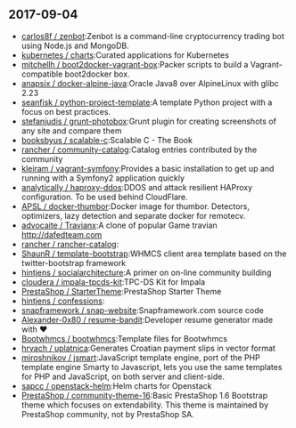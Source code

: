 ## 2017-09-04

* [carlos8f / zenbot](https://github.com/carlos8f/zenbot):Zenbot is a command-line cryptocurrency trading bot using Node.js and MongoDB.
* [kubernetes / charts](https://github.com/kubernetes/charts):Curated applications for Kubernetes
* [mitchellh / boot2docker-vagrant-box](https://github.com/mitchellh/boot2docker-vagrant-box):Packer scripts to build a Vagrant-compatible boot2docker box.
* [anapsix / docker-alpine-java](https://github.com/anapsix/docker-alpine-java):Oracle Java8 over AlpineLinux with glibc 2.23
* [seanfisk / python-project-template](https://github.com/seanfisk/python-project-template):A template Python project with a focus on best practices.
* [stefanjudis / grunt-photobox](https://github.com/stefanjudis/grunt-photobox):Grunt plugin for creating screenshots of any site and compare them
* [booksbyus / scalable-c](https://github.com/booksbyus/scalable-c):Scalable C - The Book
* [rancher / community-catalog](https://github.com/rancher/community-catalog):Catalog entries contributed by the community
* [kleiram / vagrant-symfony](https://github.com/kleiram/vagrant-symfony):Provides a basic installation to get up and running with a Symfony2 application quickly
* [analytically / haproxy-ddos](https://github.com/analytically/haproxy-ddos):DDOS and attack resilient HAProxy configuration. To be used behind CloudFlare.
* [APSL / docker-thumbor](https://github.com/APSL/docker-thumbor):Docker image for thumbor. Detectors, optimizers, lazy detection and separate docker for remotecv.
* [advocaite / Travianx](https://github.com/advocaite/Travianx):A clone of popular Game travian http://dafedteam.com
* [rancher / rancher-catalog](https://github.com/rancher/rancher-catalog):
* [ShaunR / template-bootstrap](https://github.com/ShaunR/template-bootstrap):WHMCS client area template based on the twitter-bootstrap framework
* [hintjens / socialarchitecture](https://github.com/hintjens/socialarchitecture):A primer on on-line community building
* [cloudera / impala-tpcds-kit](https://github.com/cloudera/impala-tpcds-kit):TPC-DS Kit for Impala
* [PrestaShop / StarterTheme](https://github.com/PrestaShop/StarterTheme):PrestaShop Starter Theme
* [hintjens / confessions](https://github.com/hintjens/confessions):
* [snapframework / snap-website](https://github.com/snapframework/snap-website):Snapframework.com source code
* [Alexander-0x80 / resume-bandit](https://github.com/Alexander-0x80/resume-bandit):Developer resume generator made with ♥
* [Bootwhmcs / bootwhmcs](https://github.com/Bootwhmcs/bootwhmcs):Template files for Bootwhmcs
* [hrvach / uplatnica](https://github.com/hrvach/uplatnica):Generates Croatian payment slips in vector format
* [miroshnikov / jsmart](https://github.com/miroshnikov/jsmart):JavaScript template engine, port of the PHP template engine Smarty to Javascript, lets you use the same templates for PHP and JavaScript, on both server and client-side.
* [sapcc / openstack-helm](https://github.com/sapcc/openstack-helm):Helm charts for Openstack
* [PrestaShop / community-theme-16](https://github.com/PrestaShop/community-theme-16):Basic PrestaShop 1.6 Bootstrap theme which focuses on extendability. This theme is maintained by PrestaShop community, not by PrestaShop SA.
